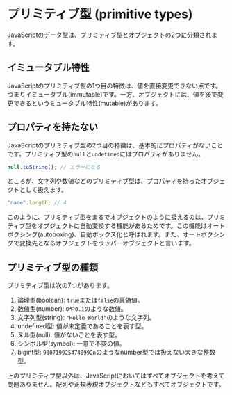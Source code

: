 # プリミティブ型 \(primitive types\)

JavaScriptのデータ型は、プリミティブ型とオブジェクトの2つに分類されます。

## イミュータブル特性

JavaScriptのプリミティブ型の1つ目の特徴は、値を直接変更できない点です。つまりイミュータブル\(immutable\)です。一方、オブジェクトには、値を後で変更できるというミュータブル特性\(mutable\)があります。

## プロパティを持たない

JavaScriptのプリミティブ型の2つ目の特徴は、基本的にプロパティがないことです。プリミティブ型の`null`と`undefined`にはプロパティがありません。

```javascript
null.toString(); // エラーになる
```

ところが、文字列や数値などのプリミティブ型は、プロパティを持ったオブジェクトとして扱えます。

```javascript
"name".length; // 4
```

このように、プリミティブ型をまるでオブジェクトのように扱えるのは、プリミティブ型をオブジェクトに自動変換する機能があるためです。この機能はオートボクシング\(autoboxing\)、自動ボックス化と呼ばれます。また、オートボクシングで変換先となるオブジェクトをラッパーオブジェクトと言います。

## プリミティブ型の種類

プリミティブ型は次の7つがあります。

1. 論理型\(boolean\): `true`または`false`の真偽値。
2. 数値型\(number\): `0`や`0.1`のような数値。
3. 文字列型\(string\): `"Hello World"`のような文字列。
4. undefined型: 値が未定義であることを表す型。
5. ヌル型\(null\): 値がないことを表す型。
6. シンボル型\(symbol\): 一意で不変の値。
7. bigint型: `9007199254740992n`のようなnumber型では扱えない大きな整数型。

上のプリミティブ型以外は、JavaScriptにおいてはすべてオブジェクトを考えて問題ありません。配列や正規表現オブジェクトなどもすべてオブジェクトです。

